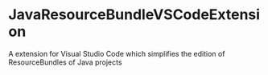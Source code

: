 # JavaResourceBundleVSCodeExtension
A extension for Visual Studio Code which simplifies the edition of ResourceBundles of Java projects

